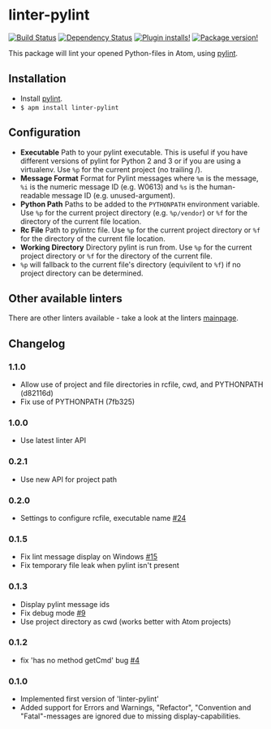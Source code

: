 # linter-pylint
[![Build Status](https://travis-ci.org/AtomLinter/linter-pylint.svg?branch=master)](https://travis-ci.org/AtomLinter/linter-pylint)
[![Dependency Status](https://david-dm.org/AtomLinter/linter-pylint.svg)](https://david-dm.org/AtomLinter/linter-pylint)
[![Plugin installs!](https://img.shields.io/apm/dm/linter-pylint.svg)](https://atom.io/packages/linter-pylint)
[![Package version!](https://img.shields.io/apm/v/linter-pylint.svg?style=flat)](https://atom.io/packages/linter-pylint)

This package will lint your opened Python-files in Atom, using [pylint](http://www.pylint.org/).

## Installation

* Install [pylint](http://www.pylint.org/#install).
* `$ apm install linter-pylint`

## Configuration
* **Executable** Path to your pylint executable. This is useful if you have different versions of pylint for Python 2
  and 3 or if you are using a virtualenv. Use `%p` for the current project (no trailing /).
* **Message Format** Format for Pylint messages where `%m` is the message, `%i` is the numeric message ID (e.g. W0613)
  and `%s` is the human-readable message ID (e.g. unused-argument).
* **Python Path** Paths to be added to the `PYTHONPATH` environment variable. Use `%p` for the current project
  directory (e.g. `%p/vendor`) or `%f` for the directory of the current
  file location.
* **Rc File** Path to pylintrc file. Use `%p` for the current project directory or `%f` for the directory of the current
  file location.
* **Working Directory** Directory pylint is run from. Use `%p` for the current project directory or `%f` for the
  directory of the current file.
* `%p` will fallback to the current file's directory (equivilent to `%f`) if no project directory can be determined.

## Other available linters
There are other linters available - take a look at the linters [mainpage](https://github.com/AtomLinter/Linter).

## Changelog

### 1.1.0
- Allow use of project and file directories in rcfile, cwd, and PYTHONPATH (d82116d)
- Fix use of PYTHONPATH (7fb325)

### 1.0.0
- Use latest linter API

### 0.2.1
 - Use new API for project path

### 0.2.0
 - Settings to configure rcfile, executable name [#24](https://github.com/AtomLinter/linter-pylint/pull/24)

### 0.1.5
 - Fix lint message display on Windows [#15](https://github.com/AtomLinter/linter-pylint/issues/15)
 - Fix temporary file leak when pylint isn't present

### 0.1.3
 - Display pylint message ids
 - Fix debug mode [#9](https://github.com/AtomLinter/linter-pylint/issues/9)
 - Use project directory as cwd (works better with Atom projects)

### 0.1.2
 - fix 'has no method getCmd' bug [#4](https://github.com/AtomLinter/linter-pylint/issues/4)

### 0.1.0

 - Implemented first version of 'linter-pylint'
 - Added support for Errors and Warnings, "Refactor", "Convention and "Fatal"-messages are ignored due to missing display-capabilities.
